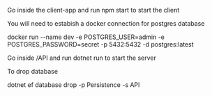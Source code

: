 Go inside the client-app and run npm start to start the client

You will need to estabish a docker connection for postgres database 

 docker run --name dev -e POSTGRES_USER=admin -e POSTGRES_PASSWORD=secret -p 5432:5432 -d postgres:latest

Go inside /API and run dotnet run to start the server


To drop database

dotnet ef database drop -p Persistence -s API


